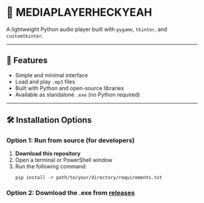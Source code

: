 # 🎵 MEDIAPLAYERHECKYEAH

A lightweight Python audio player built with `pygame`, `tkinter`, and `customtkinter`.

---

## 🚀 Features

- Simple and minimal interface
- Load and play `.mp3` files
- Built with Python and open-source libraries
- Available as standalone `.exe` (no Python required)

---

## 🛠️ Installation Options

### Option 1: Run from source (for developers)

1. **Download this repository**
2. Open a terminal or PowerShell window
3. Run the following command:
   ```
   pip install -r path/to/your/directory/requirements.txt
   ```
### Option 2: Download the .exe from [releases]([https://github.com/Gato-Chamuscador/mediaplayerheckyeah](https://github.com/Gato-Chamuscador/mediaplayerheckyeah/releases/tag/audioplayer))
